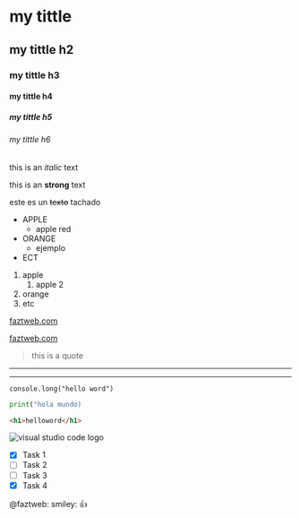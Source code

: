 <!-- HEADINGS -->
# my tittle
## my tittle h2
### my tittle h3
#### my tittle h4
##### my tittle h5
###### my tittle h6

<!--italic-->
this is an *italic* text
<!--strong-->
this is an **strong** text
<!--strikethrough-->
este es un ~~texto~~ tachado

<!--UL-->
* APPLE
    * apple red
* ORANGE
    * ejemplo
* ECT

1. apple
    1. apple 2
2. orange
3. etc

<!--Enlace-->
[faztweb.com](https://www.faztweb.com)

[faztweb.com](https://www.faztweb.com "Custom tittle")

<!--Cita-->
> this is a quote
---

___

`console.long("hello word")`

```python
print("hola mundo)
```

```html
<h1>helloword</h1>
```

![visual studio code logo](https://user-images.githubusercontent.com/674621/71187801-14e60a80-2280-11ea-94c9-e56576f76baf.png "vscode logo")

<!-- GITHUB MARKDOWN-->
* [X] Task 1
* [ ] Task 2
* [ ] Task 3
* [X] Task 4

@faztweb: smiley: :+1:





